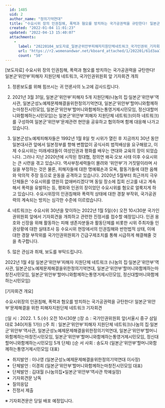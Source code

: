 ```yaml
---
  id: 1485
  uid: 2
  author_name: "정의기억연대"
  title: "수요시위 장의 인권침해, 폭력과 혐오를 방치하는 국가공권력을 규탄한다! 일본군‘위안부’피해자 지원단체 네트워크, 국가인권위원회 앞 기자회견 개최"
  created: "2022-01-04 11:01:23"
  updated: "2022-04-13 15:40:07"
  attachments: 
    - 
      label: "20220104_보도자료_일본군위안부피해자지원단체네트워크_국가인권위_기자회견.hwp"
      url: "https://r2.womenandwar.net/kboard_attached/1/202201/61d3aa73c08277080101.hwp"
      count: "50"
---
```

\[보도자료\] 
수요시위 장의 인권침해, 폭력과 혐오를 방치하는 국가공권력을 규탄한다!
일본군‘위안부’피해자 지원단체 네트워크, 국가인권위원회 앞 기자회견 개최

1. 정론보도를 위해 힘쓰시는 귀 언론사의 노고에 감사드립니다.

2. 2021년 3월 31일, 일본군'위안부'피해자 5개 지원단체(나눔의 집‧일본군'위안부'역사관, 일본군성노예제문제해결을위한정의기억연대, 일본군‘위안부’할머니와함께하는마창진시민모임, 일본군‘위안부’할머니와함께하는통영거제시민모임, 정신대할머니와함께하는시민모임)는 일본군'위안부'피해자 지원단체 네트워크(이하 네트워크)를 구성하여 일본군'위안부'문제관련 현안을 공유하고 협의하며 함께 대응해 나가고 있습니다.

3. 일본군성노예제피해자들은 1992년 1월 8일 첫 시위가 열린 후 지금까지 30년 동안 일본대사관 앞에서 일본정부를 향해 변함없이 공식사죄 법적배상을 요구해왔고, 이제 수요시위는 미래세대들이 여성인권과 평화를 배우는 연대와 교육의 장이 되었습니다. 그러나 지난 2020년에 시작된 정대협, 정의연 왜곡‧오보 사태 이후 수요시위는 큰 시련을 겪고 있습니다. 역사부정세력들이 몰려와 ‘위안부’가 거짓말이라며 사실을 부정하는 것은 물론, 피해자들에 대한 명예훼손과 모욕, 활동가들에 대한 음해와 악의적 주장 등으로 운동을 공격하고 있습니다. 2020년 5월부터 최근까지 극우단체들은 ‘수요시위를 영원히 없애버리겠다’며 동일 장소에 집회 신고를 내고 계속해서 폭력을 유발하는 등, 평화와 인권의 장이었던 수요시위를 혐오로 얼룩지게 하고 있습니다. 수요시위장의 인권침해와 폭력적 상태에 대한 경찰 부작위, 국가공권력의 계속되는 방치는 심각한 수준에 이르렀습니다. 

4. 네트워크는 수요시위 30년을 맞이하는 2022년 1월 5일(수) 오전 10시30분 국가인권위원회 앞에서 기자회견을 개최하고 관련한 진정서를 접수할 예정입니다. 인권 옹호와 신장을 위해 활동하는 피해 생존자분들과 활동단체를 비롯한 시위 주최자들 인권상황에 대한 실태조사 등 수요시위 현장에서의 인권침해와 반헌법적 상태, 이에 대한 경찰 부작위를 국가인권위원회가 긴급구제조치를 통해 시급하게 해결해줄 것을 촉구합니다. 

5. 많은 관심과 취재, 보도를 부탁드립니다. 

2022년 1월 4일
일본군‘위안부’피해자 지원단체 네트워크
(나눔의 집‧일본군'위안부'역사관, 일본군성노예제문제해결을위한정의기억연대, 일본군‘위안부’할머니와함께하는마창진시민모임, 일본군‘위안부’할머니와함께하는통영거제시민모임, 정신대할머니와함께하는시민모임)


\[기자회견 개요\] 
 
수요시위장의 인권침해, 폭력과 혐오를 방치하는 국가공권력을 규탄한다!
일본군‘위안부’문제해결을 위한 피해자지원단체 네트워크 기자회견

▯일 시 : 2022. 1. 5.(수) 오전 10시30분
▯장 소 : 국가인권위원회 앞(서울시 중구 삼일대로 340(저동 1가))
▯주 최 : 일본군‘위안부’피해자 지원단체 네트워크(나눔의 집‧일본군'위안부'역사관, 일본군성노예제문제해결을위한정의기억연대, 일본군‘위안부’할머니와함께하는마창진시민모임, 일본군‘위안부’할머니와함께하는통영거제시민모임, 정신대할머니와함께하는시민모임 5개 단체)
▯순 서 
 사회 : 송도자 (일본군‘위안부’할머니와함께하는통영거제시민모임 대표)
 - 취지발언 : 이나영 (일본군성노예제문제해결을위한정의기억연대 이사장)
 - 단체발언 : 이경희 (일본군‘위안부’할머니와함께하는마창진시민모임 대표)
 - 단체발언 : 김대월 (나눔의집•일본군‘위안부’역사관 학예실장)
 - 기자회견문 낭독
 - 질의응답
 - 진정서 제출

※ 기자회견문은 당일 배포 예정입니다.